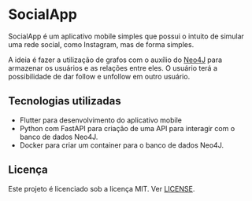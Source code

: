 # SocialApp

SocialApp é um aplicativo mobile simples que possui o intuito de simular uma rede social, como Instagram, mas de forma simples.

A ideia é fazer a utilização de grafos com o auxílio do [Neo4J](https://neo4j.com/) para armazenar os usuários e as relações
entre eles. O usuário terá a possibilidade de dar follow e unfollow em outro usuário.

## Tecnologias utilizadas

- Flutter para desenvolvimento do aplicativo mobile
- Python com FastAPI para criação de uma API para interagir com o banco de dados Neo4J.
- Docker para criar um container para o banco de dados Neo4J.

## Licença
Este projeto é licenciado sob a licença MIT. Ver [LICENSE](LICENSE).
